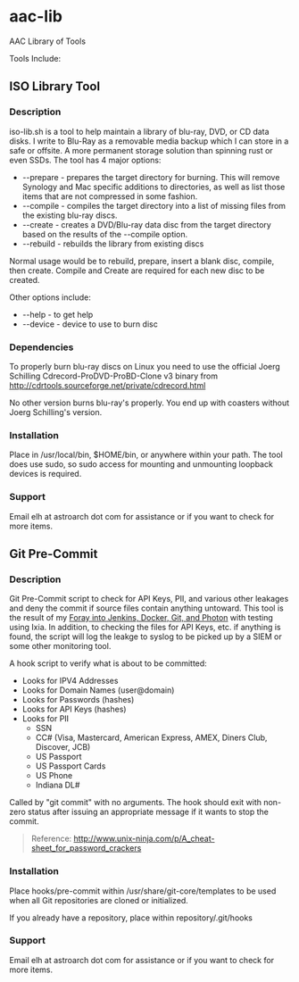 # aac-lib
AAC Library of Tools

Tools Include:

## ISO Library Tool

### Description
iso-lib.sh is a tool to help maintain a library of blu-ray, DVD, or CD
data disks. I write to Blu-Ray as a removable media backup which I can
store in a safe or offsite. A more permanent storage solution than
spinning rust or even SSDs. The tool has 4 major options:

- --prepare <directory> - prepares the target directory for burning. This will remove Synology and Mac specific additions to directories, as well as list those items that are not compressed in some fashion.
- --compile <directory> - compiles the target directory into a list of missing files from the existing blu-ray discs.
- --create <directory> - creates a DVD/Blu-ray data disc from the target directory based on the results of the --compile option.
- --rebuild - rebuilds the library from existing discs

Normal usage would be to rebuild, prepare, insert a blank disc, compile,
then create. Compile and Create are required for each new disc to
be created.

Other options include:

- --help - to get help
- --device <device> - device to use to burn disc

### Dependencies
To properly burn blu-ray discs on Linux you need to use the
official Joerg Schilling Cdrecord-ProDVD-ProBD-Clone v3 binary from
http://cdrtools.sourceforge.net/private/cdrecord.html

No other version burns blu-ray's properly. You end up with coasters
without Joerg Schilling's version.

### Installation
Place in /usr/local/bin, $HOME/bin, or anywhere within your path. The
tool does use sudo, so sudo access for mounting and unmounting loopback
devices is required.

### Support
Email elh at astroarch dot com for assistance or if you want to check
for more items.

## Git Pre-Commit

### Description
Git Pre-Commit script to check for API Keys, PII, and various other
leakages and deny the commit if source files contain anything untoward.
This tool is the result of my [Foray into Jenkins, Docker, Git, and
Photon](http://www.astroarch.com/?s=foray) with testing using Ixia. In
addition, to checking the files for API Keys, etc. if anything is found,
the script will log the leakge to syslog to be picked up by a SIEM or
some other monitoring tool.

A hook script to verify what is about to be committed:

- Looks for IPV4 Addresses
- Looks for Domain Names (user@domain)
- Looks for Passwords (hashes)
- Looks for API Keys (hashes)
- Looks for PII 
  - SSN 
  - CC# (Visa, Mastercard, American Express, AMEX, Diners Club, Discover, JCB)
  - US Passport
  - US Passport Cards
  - US Phone 
  - Indiana DL#

Called by "git commit" with no arguments.  The hook should
exit with non-zero status after issuing an appropriate message if
it wants to stop the commit.

> Reference: 
> 	http://www.unix-ninja.com/p/A_cheat-sheet_for_password_crackers

### Installation
Place hooks/pre-commit within /usr/share/git-core/templates to be used
when all Git repositories are cloned or initialized.

If you already have a repository, place within repository/.git/hooks

### Support
Email elh at astroarch dot com for assistance or if you want to check
for more items.
